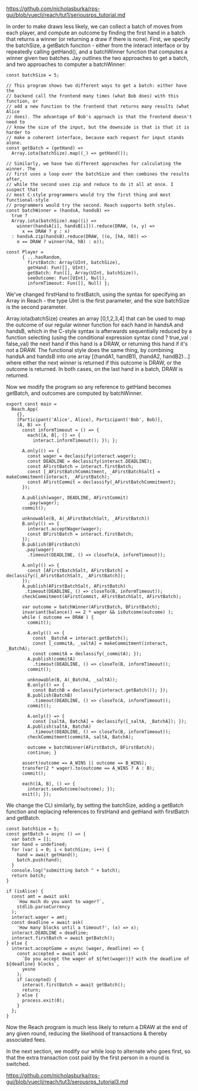 https://github.com/nicholasburka/rps-gui/blob/vuecli/reach/tut1/seriousrps_tutorial.md

In order to make draws less likely, we can collect a batch of moves from each player, and compute an outcome by finding the first hand in a batch that returns a winner (or returning a draw if there is none). First, we specify the batchSize, a getBatch function - either from the interact interface or by repeatedly calling getHand(), and a batchWinner function that computes a winner given two batches. Jay outlines the two approaches to get a batch, and two approaches to computer a batchWinner: 
```
const batchSize = 5;

// This program shows two different ways to get a batch: either have the
// backend call the frontend many times (what Bob does) with this function, or
// add a new function to the frontend that returns many results (what Alice
// does). The advantage of Bob's approach is that the frontend doesn't need to
// know the size of the input, but the downside is that is that it is harder to
// make a coherent interface, because each request for input stands alone.
const getBatch = (getHand) =>
  Array.iota(batchSize).map((_) => getHand());

// Similarly, we have two different approaches for calculating the winner. The
// first uses a loop over the batchSize and then combines the results after,
// while the second uses zip and reduce to do it all at once. I suspect that
// most C-style programmers would try the first thing and most functional-style
// programmers would try the second. Reach supports both styles.
const batchWinner = (handsA, handsB) =>
  true ?
  Array.iota(batchSize).map((i) =>
    winner(handsA[i], handsB[i])).reduce(DRAW, (x, y) =>
      x == DRAW ? y : x)
  : handsA.zip(handsB).reduce(DRAW, ((o, [hA, hB]) =>
    o == DRAW ? winner(hA, hB) : o));

const Player =
      { ...hasRandom,
        firstBatch: Array(UInt, batchSize),
        getHand: Fun([], UInt),
        getBatch: Fun([], Array(UInt, batchSize)),
        seeOutcome: Fun([UInt], Null),
        informTimeout: Fun([], Null) };
```

We've changed firstHand to firstBatch, using the syntax for specifying an Array in Reach - the type UInt is the first parameter, and the size batchSize is the second parameter. 

Array.iota(batchSize) creates an array [0,1,2,3,4] that can be used to map the outcome of our regular winner function for each hand in handsA and handsB, which in the C-style syntax is afterwards sequentially reduced by a function selecting (using the conditional expression syntax cond ? true_val : false_val) the next hand if this hand is a DRAW, or returning this hand if it's not a DRAW. The functional style does the same thing, by combining handsA and handsB into one array [(handA1, handB1), (handA2, handB2)...] where either the next winner is returned if this outcome is DRAW, or the outcome is returned. In both cases, on the last hand in a batch, DRAW is returned.

Now we modify the program so any reference to getHand becomes getBatch, and outcomes are computed by batchWinner. 

```
export const main =
  Reach.App(
    {},
    [Participant('Alice', Alice), Participant('Bob', Bob)],
    (A, B) => {
      const informTimeout = () => {
        each([A, B], () => {
          interact.informTimeout(); }); };

      A.only(() => {
        const wager = declassify(interact.wager); 
        const DEADLINE = declassify(interact.DEADLINE);
        const AFirstBatch = interact.firstBatch;
        const [_AFirstBatchCommitment, _AFirstBatchSalt] = makeCommitment(interact, _AFirstBatch);
        const AFirstCommit = declassify(_AFirstBatchCommitment);
      });

      A.publish(wager, DEADLINE, AFirstCommit)
        .pay(wager);
      commit();

      unknowable(B, A(_AFirstBatchSalt, _AFirstBatch))
      B.only(() => {
        interact.acceptWager(wager); 
        const BFirstBatch = interact.firstBatch;
      });
      B.publish(BFirstBatch)
       .pay(wager)
        .timeout(DEADLINE, () => closeTo(A, informTimeout));

      A.only(() => {
        const [AFirstBatchSalt, AFirstBatch] = declassify([_AFirstBatchSalt, _AFirstBatch]);
      });
      A.publish(AFirstBatchSalt, AFirstBatch)
       .timeout(DEADLINE, () => closeTo(B, informTimeout));
      checkCommitment(AFirstCommit, AFirstBatchSalt, AFirstBatch);

      var outcome = batchWinner(AFirstBatch, BFirstBatch);
      invariant(balance() == 2 * wager && isOutcome(outcome) );
      while ( outcome == DRAW ) {
        commit();

        A.only(() => {
          const _BatchA = interact.getBatch();
          const [_commitA, _saltA] = makeCommitment(interact, _BatchA);
          const commitA = declassify(_commitA); });
        A.publish(commitA)
          .timeout(DEADLINE, () => closeTo(B, informTimeout));
        commit();

        unknowable(B, A(_BatchA, _saltA));
        B.only(() => {
          const BatchB = declassify(interact.getBatch()); });
        B.publish(BatchB)
          .timeout(DEADLINE, () => closeTo(A, informTimeout));
        commit();

        A.only(() => {
          const [saltA, BatchA] = declassify([_saltA, _BatchA]); });
        A.publish(saltA, BatchA)
          .timeout(DEADLINE, () => closeTo(B, informTimeout));
        checkCommitment(commitA, saltA, BatchA);

        outcome = batchWinner(AFirstBatch, BFirstBatch);
        continue; }

      assert(outcome == A_WINS || outcome == B_WINS);
      transfer(2 * wager).to(outcome == A_WINS ? A : B);
      commit();

      each([A, B], () => {
        interact.seeOutcome(outcome); });
      exit(); });
```
We change the CLI similarly, by setting the batchSize, adding a getBatch function and replacing references to firstHand and getHand with firstBatch and getBatch.
```
const batchSize = 5;
const getBatch = async () => {
  var batch = [];
  var hand = undefined;
  for (var i = 0; i < batchSize; i++) {
    hand = await getHand();
    batch.push(hand);
  }
  console.log("submitting batch " + batch);
  return batch;
}

if (isAlice) {
  const amt = await ask(
    `How much do you want to wager?`,
    stdlib.parseCurrency
  );
  interact.wager = amt;
  const deadline = await ask(
    'How many blocks until a timeout?', (x) => x);
  interact.DEADLINE = deadline;
  interact.firstBatch = await getBatch();
} else {
  interact.acceptGame = async (wager, deadline) => {
    const accepted = await ask(
      `Do you accept the wager of ${fmt(wager)}? with the deadline of ${deadline} blocks`,
      yesno
    );
    if (accepted) {
      interact.firstBatch = await getBatch();
      return;
    } else {
      process.exit(0);
    }
  };
}
```
Now the Reach program is much less likely to return a DRAW at the end of any given round, reducing the likelihood of transactions & thereby associated fees. 

In the next section, we modify our while loop to alternate who goes first, so that the extra transaction cost paid by the first person in a round is switched.

https://github.com/nicholasburka/rps-gui/blob/vuecli/reach/tut3/serousrps_tutorial3.md